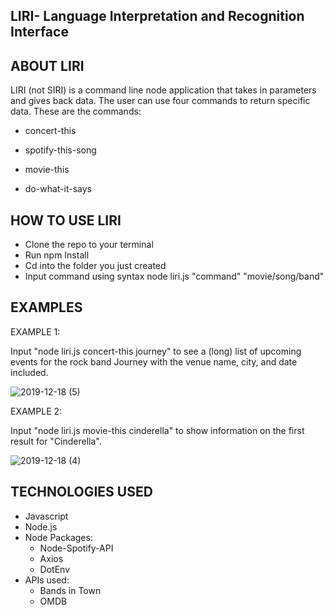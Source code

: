 ## LIRI- Language Interpretation and Recognition Interface

## ABOUT LIRI
LIRI (not SIRI) is a command line node application that takes in parameters and gives back data. The user can use four commands to return specific data. These are the commands:

* concert-this

* spotify-this-song

* movie-this

* do-what-it-says

## HOW TO USE LIRI

* Clone the repo to your terminal
* Run npm Install
* Cd into the folder you just created
* Input command using syntax node liri.js "command" "movie/song/band"

## EXAMPLES

EXAMPLE 1:

Input "node liri.js concert-this journey" to see a (long) list of upcoming events for the rock band Journey with the venue name, city, and date included.


![2019-12-18 (5)](https://user-images.githubusercontent.com/55059602/71144269-14e3fd00-21e3-11ea-9141-85f01799ce56.png)

EXAMPLE 2:

Input "node liri.js movie-this cinderella" to show information on the first result for "Cinderella".

![2019-12-18 (4)](https://user-images.githubusercontent.com/55059602/71141892-3a6d0880-21db-11ea-9aea-dd89020200e5.png)

## TECHNOLOGIES USED

* Javascript
* Node.js
* Node Packages:
    * Node-Spotify-API
    * Axios
    * DotEnv
* APIs used:
    * Bands in Town
    * OMDB
